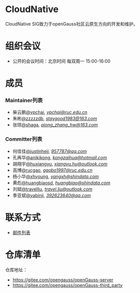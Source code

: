 # CloudNative

CloudNative SIG致力于openGauss社区云原生方向的开发和维护。

# 组织会议

- 公开的会议时间：北京时间 每双周一 15:00-16:00

# 成员

### Maintainer列表

- 柴云鹏[@ypchai](https://gitee.com/ypchai), *ypchai@ruc.edu.cn*
- 朱彬[@zzzzzdb](https://gitee.com/zzzzzdb), *staygood1983@163.com*
- 张琼[@shaga](https://gitee.com/shaga), *qiong_zhang_hw@163.com*

### Committer列表

- 何佳佳[@justinhejj](https://gitee.com/justinhejj), *957787@qq.com*
- 孔再华[@anikikong](https://gitee.com/anikikong), *kongzaihua@hotmail.com*
- 胡翔宇[@huxiangyu](https://gitee.com/huxiangyu), *xiangyu.hu@outlook.com*
- 高博[@rucgao](https://gitee.com/rucgao), *gaobo1997@ruc.edu.cn*
- 杨小华[@xhyoung](https://gitee.com/xhyoung), *yangxh@shindata.com*
- 黄彪[@huangbiaosd](https://gitee.com/huangbiaosd), *huangbiao@shindata.com*
- 刘斌[@travelliu](https://gitee.com/travelliu), *travel.liu@outlook.com*
- 季亚斌[@yabinji](https://gitee.com/yabinji), *392623640@qq.com*

# 联系方式

- [邮件列表](https://mailweb.opengauss.org/postorius/lists/cloudnative.opengauss.org/)

# 仓库清单

仓库地址：

- https://gitee.com/opengauss/openGauss-server
- https://gitee.com/opengauss/openGauss-third_party
